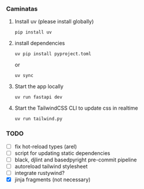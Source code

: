 ### Caminatas

1. Install uv (please install globally)
   ```
   pip install uv
   ```

2. install dependencies
   ```
   uv pip install pyproject.toml
   ```
   or
   ```
   uv sync
   ```

3. Start the app locally
   ```
   uv run fastapi dev
   ```

4. Start the TailwindCSS CLI to update css in realtime
   ```
   uv run tailwind.py
   ```

### TODO

- [ ] fix hot-reload types (arel)
- [ ] script for updating static dependencies
- [ ] black, djlint and basedpyright pre-commit pipeline
- [ ] autoreload tailwind stylesheet
- [ ] integrate rustywind?
- [x] jinja fragments (not necessary)
